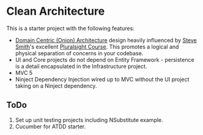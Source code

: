 # Clean Architecture

This is a starter project with the following features:
* [Domain Centric (Onion) Architecture](http://jeffreypalermo.com/blog/the-onion-architecture-part-1/) design heavily influenced by [Steve Smith](https://ardalis.com/)'s excellent [Pluralsight Course](https://www.pluralsight.com/courses/n-tier-apps-part1).  This promotes a logical and physical separation of concerns in your codebase.
* UI and Core projects do not depend on Entity Framework - persistence is a detail encapsulated in the Infrastructure project.
* MVC 5
* Ninject Dependency Injection wired up to MVC without the UI project taking on a Ninject dependency.

## ToDo
1. Set up unit testing projects including NSubstitute example.
2. Cucumber for ATDD starter.
